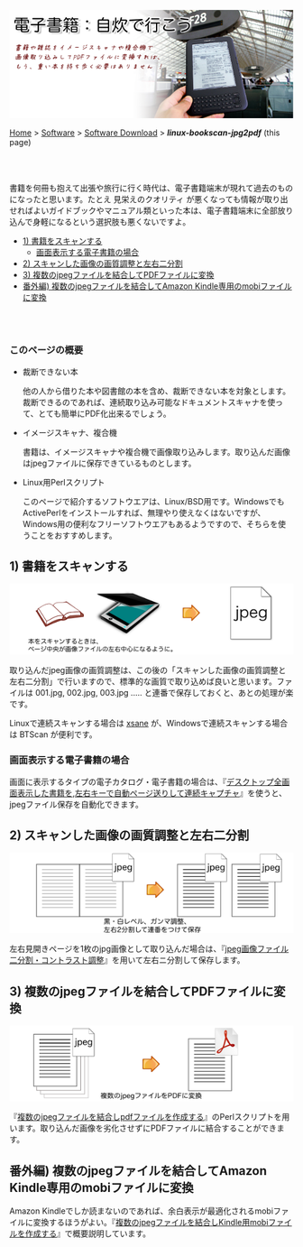 ![電子書籍：自炊で行こう](readme_pics/title-img2pdf-at-cdg.png)

[Home](https://oasis3855.github.io/webpage/) > [Software](https://oasis3855.github.io/webpage/software/index.html) > [Software Download](https://oasis3855.github.io/webpage/software/software-download.html) > ***linux-bookscan-jpg2pdf*** (this page)

<br />
<br />

書籍を何冊も抱えて出張や旅行に行く時代は、電子書籍端末が現れて過去のものになったと思います。たとえ 見栄えのクオリティ が悪くなっても情報が取り出せればよいガイドブックやマニュアル類といった本は、電子書籍端末に全部放り込んで身軽になるという選択肢も悪くないですよ。

- [1) 書籍をスキャンする](#1-書籍をスキャンする)
  - [画面表示する電子書籍の場合](#画面表示する電子書籍の場合)
- [2)  スキャンした画像の画質調整と左右二分割](#2--スキャンした画像の画質調整と左右二分割)
- [3)  複数のjpegファイルを結合してPDFファイルに変換](#3--複数のjpegファイルを結合してpdfファイルに変換)
- [番外編) 複数のjpegファイルを結合してAmazon Kindle専用のmobiファイルに変換](#番外編-複数のjpegファイルを結合してamazon-kindle専用のmobiファイルに変換)

<br />
<br />

### このページの概要

* 裁断できない本

  他の人から借りた本や図書館の本を含め、裁断できない本を対象とします。裁断できるのであれば、連続取り込み可能なドキュメントスキャナを使って、とても簡単にPDF化出来るでしょう。

* イメージスキャナ、複合機

  書籍は、イメージスキャナや複合機で画像取り込みします。取り込んだ画像はjpegファイルに保存できているものとします。

* Linux用Perlスクリプト

  このページで紹介するソフトウエアは、Linux/BSD用です。WindowsでもActivePerlをインストールすれば、無理やり使えなくはないですが、Windows用の便利なフリーソフトウエアもあるようですので、そちらを使うことをおすすめします。

## 1) 書籍をスキャンする

  ![イメージスキャナで書籍をスキャンしjpgファイル化する](readme_pics/img2pdf-step1.png)

取り込んだjpeg画像の画質調整は、この後の「スキャンした画像の画質調整と左右二分割」で行いますので、標準的な画質で取り込めば良いと思います。ファイルは 001.jpg, 002.jpg, 003.jpg ..... と連番で保存しておくと、あとの処理が楽です。

Linuxで連続スキャンする場合は [xsane](http://www.sane-project.org/) が、Windowsで連続スキャンする場合は BTScan が便利です。

### 画面表示する電子書籍の場合

画面に表示するタイプの電子カタログ・電子書籍の場合は、『[デスクトップ全画面表示した書籍を,左右キーで自動ページ送りして連続キャプチャ](capture-desktopimage/)』を使うと、jpegファイル保存を自動化できます。

## 2)  スキャンした画像の画質調整と左右二分割 

  ![jpeg画像ファイル二分割・コントラスト調整 for 書籍スキャン](image-divider/readme_pics/img2pdf-step2.png)

左右見開きページを1枚のjpg画像として取り込んだ場合は、『[jpeg画像ファイル二分割・コントラスト調整](image-divider/)』を用いて左右ニ分割して保存します。

## 3)  複数のjpegファイルを結合してPDFファイルに変換 

  ![複数のjpegファイルを結合しpdfファイルを作成する](jpg2pdf/readme_pics/img2pdf-step3.png)

『[複数のjpegファイルを結合しpdfファイルを作成する](jpg2pdf/)』のPerlスクリプトを用います。取り込んだ画像を劣化させずにPDFファイルに結合することができます。

## 番外編) 複数のjpegファイルを結合してAmazon Kindle専用のmobiファイルに変換

Amazon Kindleでしか読まないのであれば、余白表示が最適化されるmobiファイルに変換するほうがよい。『[複数のjpegファイルを結合しKindle用mobiファイルを作成する](jpg2kindle/)』で概要説明しています。



